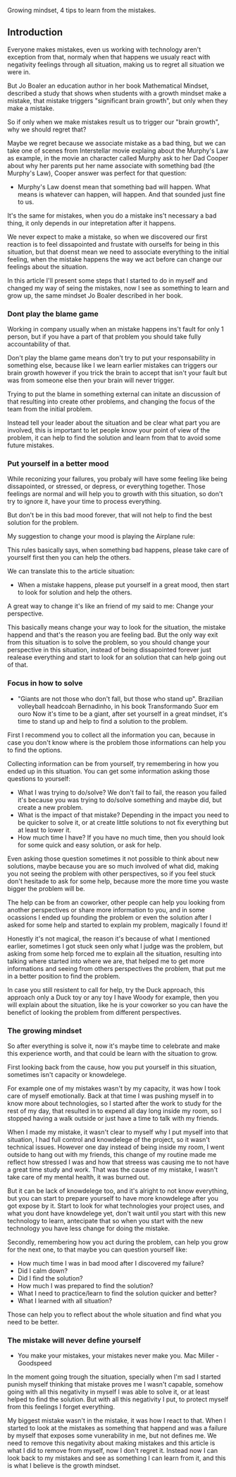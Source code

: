 Growing mindset, 4 tips to learn from the mistakes.

## Introduction
Everyone makes mistakes, even us working with technology aren't exception from that, normaly when that happens we usualy react with negativity feelings through all situation, making us to regret all situation we were in.

But Jo Boaler an education author in her book Mathematical Mindset, described a study that shows when students with a growth mindset make a mistake, that mistake triggers "significant brain growth", but only when they make a mistake.

So if only when we make mistakes result us to trigger our "brain growth", why we should regret that?

Maybe we regret because we associate mistake as a bad thing, but we can take one of scenes from Interstellar movie explaing about the Murphy's Law as example, in the movie an character called Murphy ask to her Dad Cooper about why her parents put her name associate with something bad (the Murphy's Law), Cooper answer was perfect for that question:

- Murphy's Law doenst mean that something bad will happen. What means is whatever can happen, will happen. And that sounded just fine to us.

It's the same for mistakes, when you do a mistake ins't necessary a bad thing, it only depends in our intepretation after it happens.

We never expect to make a mistake, so when we discovered our first reaction is to feel dissapointed and frustate with ourselfs for being in this situation, but that doenst mean we need to associate everything to the initial feeling, when the mistake happens the way we act before can change our feelings about the situation.

In this article I'll present some steps that I started to do in myself and changed my way of seing the mistakes, now I see as something to learn and grow up, the same mindset Jo Boaler described in her book.

### Dont play the blame game
Working in company usually when an mistake happens ins't fault for only 1 person, but if you have a part of that problem you should take fully accountability of that. 

Don't play the blame game means don't try to put your responsability in something else, because like I we learn earlier mistakes can triggers our brain growth however if you trick the brain to accept that isn't your fault but was from someone else then your brain will never trigger.

Trying to put the blame in something external can initate an discussion of that resulting into create other problems, and changing the focus of the team from the initial problem.

Instead tell your leader about the situation and be clear what part you are involved, this is important to let people know your point of view of the problem, it can help to find the solution and learn from that to avoid some future mistakes.

### Put yourself in a better mood
While reconizing your failures, you probaly will have some feeling like being dissapointed, or stressed, or depress, or everything together. Those feelings are normal and will help you to growth with this situation, so don't try to ignore it, have your time to process everything.

But don't be in this bad mood forever, that will not help to find the best solution for the problem.

My suggestion to change your mood is playing the Airplane rule:

This rules basically says, when something bad happens, please take care of yourself first then you can help the others.

We can translate this to the article situation:
- When a mistake happens, please put yourself in a great mood, then start to look for solution and help the others.

A great way to change it's like an friend of my said to me: Change your perspective.

This basically means change your way to look for the situation, the mistake happend and that's the reason you are feeling bad.
But the only way exit from this situation is to solve the problem, so you should change your perspective in this situation, instead of being dissapointed forever just realease everything and start to look for an solution that can help going out of that.

### Focus in how to solve
- "Giants are not those who don't fall, but those who stand up". Brazilian volleyball headcoah Bernadinho, in his book Transformando Suor em ouro
Now it's time to be a giant, after set yourself in a great mindset, it's time to stand up and help to find a solution to the problem.

First I recommend you to collect all the information you can, because in case you don't know where is the problem those informations can help you to find the options.

Collecting information can be from yourself, try remembering in how you ended up in this situation. You can get some information asking those questions to yourself:

- What I was trying to do/solve? We don't fail to fail, the reason you failed it's because you was trying to do/solve something and maybe did, but create a new problem.
- What is the impact of that mistake? Depending in the impact you need to be quicker to solve it, or at create little solutions to not fix everything but at least to lower it.
- How much time I have? If you have no much time, then you should look for some quick and easy solution, or ask for help.

Even asking those question sometimes it not possible to think about new solutions, maybe because you are so much involved of what did, making you not seeing the problem with other perspectives, so if you feel stuck don't hesitade to ask for some help, because more the more time you waste bigger the problem will be. 

The help can be from an coworker, other people can help you looking from another perspectives or share more information to you, and in some ocassions I ended up founding the problem or even the solution after I asked for some help and started to explain my problem, magically I found it!

Honestly it's not magical, the reason it's because of what I mentioned earlier, sometimes I got stuck seen only what I judge was the problem, but asking from some help forced me to explain all the situation, resulting into talking where started into where we are, that helped me to get more informations and seeing from others perspectives the problem, that put me in a better position to find the problem.

In case you still resistent to call for help, try the Duck approach, this approach only a Duck toy or any toy I have Woody for example, then you will explain about the situation, like he is your coworker so you can have the benefict of looking the problem from different perspectives.

### The growing mindset
So after everything is solve it, now it's maybe time to celebrate and make this experience worth, and that could be learn with the situation to grow. 

First looking back from the cause, how you put yourself in this situation, sometimes isn't capacity or knowdelege. 

For example one of my mistakes wasn't by my capacity, it was how I took care of myself emotionally. Back at that time I was pushing myself in to know more about technologies, so I started after the work to study for the rest of my day, that resulted in to expend all day long inside my room, so I stopped having a walk outside or just have a time to talk with my friends. 

When I made my mistake, it wasn't clear to myself why I put myself into that situation, I had full control and knowdelege of the project, so it wasn't technical issues. However one day instead of being inside my room, I went outside to hang out with my friends, this change of my routine made me reflect how stressed I was and how that streess was causing me to not have a great time study and work. That was the cause of my mistake, I wasn't take care of my mental health, it was burned out.

But it can be lack of knowdelege too, and it's alright to not know everything, but you can start to prepare yourself to have more knowdelege after you got expose by it.
Start to look for what technologies your project uses, and what you dont have knowdelege yet, don't wait until you start with this new technology to learn, antecipate that so when you start with the new technology you have less change for doing the mistake.

Secondly, remembering how you act during the problem, can help you grow for the next one, to that maybe you can question yourself like:
- How much time I was in bad mood after I discovered my failure?
- Did I calm down?
- Did I find the solution?
- How much I was prepared to find the solution?
- What I need to practice/learn to find the solution quicker and better?
- What I learned with all situation?

Those can help you to reflect about the whole situation and find what you need to be better.

### The mistake will never define yourself
- You make your mistakes, your mistakes never make you. Mac Miller - Goodspeed

In the moment going trough the situation, specially when I'm sad I started punish myself thinking that mistake proves me I wasn't capable, somehow going with all this negativity in myself I was able to solve it, or at least helped to find the solution. But with all this negativity I put, to protect myself from this feelings I forget everything.

My biggest mistake wasn't in the mistake, it was how I react to that. When I started to look at the mistakes as something that happend and was a failure by myself that exposes some vunerability in me, but not defines me. We need to remove this negativity about making mistakes and this article is what I did to remove from myself, now I don't regret it. Instead now I can look back to my mistakes and see as something I can learn from it, and this is what I believe is the growth mindset.
